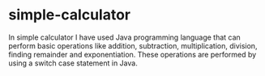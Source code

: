 # simple-calculator
In  simple calculator I have used Java programming language that can perform basic operations like addition, subtraction, multiplication, division, finding remainder and exponentiation. These operations are performed by using a switch case statement in Java.
